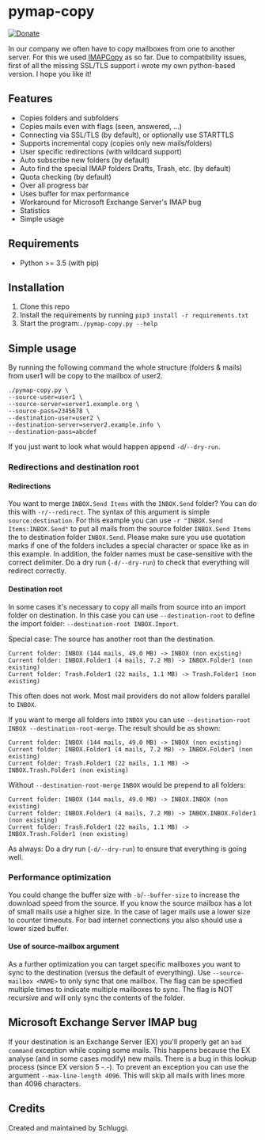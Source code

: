 # pymap-copy
[![Donate](https://img.shields.io/badge/Donate-PayPal-blue.svg)](https://www.paypal.com/cgi-bin/webscr?cmd=_s-xclick&hosted_button_id=KPG2MY37LCC24&source=url)

In our company we often have to copy mailboxes from one to another server. For this we used 
[IMAPCopy](http://www.ardiehl.de/imapcopy/) as so far. Due to compatibility issues, first of all the missing 
SSL/TLS support i wrote my own python-based version. I hope you like it!

## Features
- Copies folders and subfolders
- Copies mails even with flags (seen, answered, ...)
- Connecting via SSL/TLS (by default), or optionally use STARTTLS
- Supports incremental copy (copies only new mails/folders)
- User specific redirections (with wildcard support)
- Auto subscribe new folders (by default)
- Auto find the special IMAP folders Drafts, Trash, etc. (by default)  
- Quota checking (by default)
- Over all progress bar
- Uses buffer for max performance
- Workaround for Microsoft Exchange Server's IMAP bug 
- Statistics
- Simple usage
    
## Requirements
- Python >= 3.5 (with pip)

## Installation
1. Clone this repo
2. Install the requirements by running `pip3 install -r requirements.txt` 
3. Start the program:`./pymap-copy.py --help` 

## Simple usage
By running the following command the whole structure (folders & mails) from user1 will be copy to the mailbox of user2. 
```
./pymap-copy.py \
--source-user=user1 \
--source-server=server1.example.org \
--source-pass=2345678 \
--destination-user=user2 \
--destination-server=server2.example.info \
--destination-pass=abcdef
```
If you just want to look what would happen append `-d`/`--dry-run`.

### Redirections and destination root
#### Redirections
You want to merge `INBOX.Send Items` with the `INBOX.Send` folder? You can do this with `-r/--redirect`.
The syntax of this argument is simple `source:destination`. For this example you can use 
`-r "INBOX.Send Items:INBOX.Send"` to put all mails from the source folder `INBOX.Send Items` the to destination folder 
`INBOX.Send`. Please make sure you use quotation marks if one of the folders includes a special character or space like 
as in this example. In addition, the folder names must be case-sensitive with the correct delimiter. Do a dry run 
(`-d/--dry-run`) to check that everything will redirect correctly. 

#### Destination root
In some cases it's necessary to copy all mails from source into an import folder on destination. In this case you can 
use `--destination-root` to define the import folder: `--destination-root INBOX.Import`. 

Special case: The source has another root than the destination.
```
Current folder: INBOX (144 mails, 49.0 MB) -> INBOX (non existing)
Current folder: INBOX.Folder1 (4 mails, 7.2 MB) -> INBOX.Folder1 (non existing)
Current folder: Trash.Folder1 (22 mails, 1.1 MB) -> Trash.Folder1 (non existing)
``` 
This often does not work. Most mail providers do not allow folders parallel to `INBOX`. 

If you want to merge all folders into `INBOX` you can use `--destination-root INBOX --destination-root-merge`. The 
result should be as shown:
```
Current folder: INBOX (144 mails, 49.0 MB) -> INBOX (non existing)
Current folder: INBOX.Folder1 (4 mails, 7.2 MB) -> INBOX.Folder1 (non existing)
Current folder: Trash.Folder1 (22 mails, 1.1 MB) -> INBOX.Trash.Folder1 (non existing)
```

Without `--destination-root-merge` `INBOX` would be prepend to all folders:
```
Current folder: INBOX (144 mails, 49.0 MB) -> INBOX.INBOX (non existing)
Current folder: INBOX.Folder1 (4 mails, 7.2 MB) -> INBOX.INBOX.Folder1 (non existing)
Current folder: Trash.Folder1 (22 mails, 1.1 MB) -> INBOX.Trash.Folder1 (non existing)
```

As always: Do a dry run (`-d/--dry-run`) to ensure that everything is going well. 


### Performance optimization
You could change the buffer size with `-b`/`--buffer-size` to increase the download speed from the source. 
If you know the source mailbox has a lot of small mails use a higher size. In the case of lager mails use a lower size 
to counter timeouts. For bad internet connections you also should use a lower sized buffer.

#### Use of source-mailbox argument
As a further optimization you can target specific mailboxes you want to sync to the destination (versus the default of everything).  Use `--source-mailbox <NAME>` to only sync that one mailbox. The flag can be specified multiple times to indicate multiple mailboxes to sync. The flag is NOT recursive and will only sync the contents of the folder.

## Microsoft Exchange Server IMAP bug 
If your destination is an Exchange Server (EX) you'll properly get an `bad command` exception while coping some mails. 
This happens because the EX analyse (and in some cases modify) new mails. There is a bug in this lookup process (since 
EX version 5 -.-). To prevent an exception you can use the argument `--max-line-length 4096`. This will skip all mails 
with lines more than 4096 characters.

## Credits 
Created and maintained by Schluggi.
